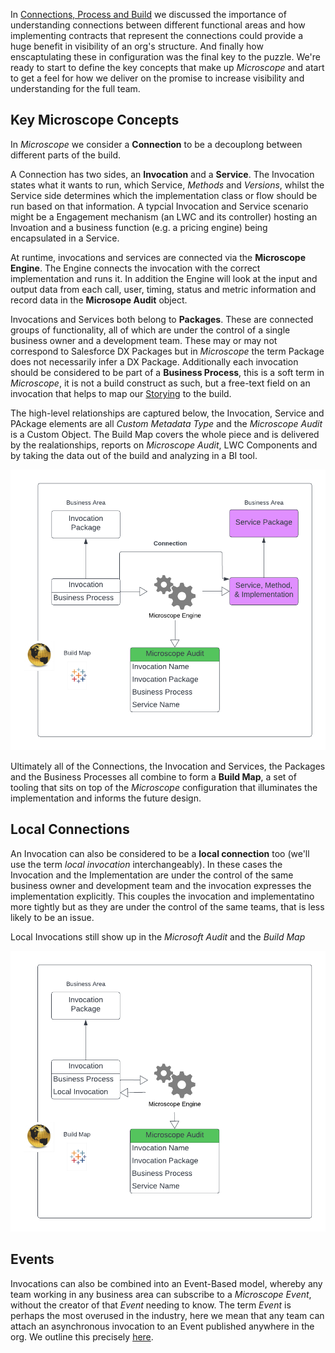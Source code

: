 In [Connections, Process and Build](ConnectionsProcessBuild.md) we discussed the importance of understanding connections between different functional areas and how implementing contracts that represent the connections could provide a huge benefit in visibility of an org's structure. And finally how enscaptulating these in configuration was the final key to the puzzle. We're ready to start to define the key concepts that make up *Microscope* and atart to get a feel for how we deliver on the promise to increase visibility and understanding for the full team.

## Key Microscope Concepts

In *Microscope* we consider a **Connection** to be a decouplong between different parts of the build. 

A Connection has two sides, an **Invocation** and a **Service**. The Invocation states what it wants to run, which Service, *Methods* and *Versions*, whilst the Service side determines which the implementation class or flow should be run based on that information. A typcial Invocation and Service scenario might be a Engagement mechanism (an LWC and its controller) hosting an Invoation and a business function (e.g. a pricing engine) being encapsulated in a Service.

At runtime, invocations and services are connected via the **Microscope Engine**. The Engine connects the invocation with the correct implementation and runs it. In addition the Engine will look at the input and output data from each call, user, timing, status and metric information and record data in the **Microsope Audit** object. 

Invocations and Services both belong to **Packages**. These are connected groups of functionality, all of which are under the control of a single business owner and a development team. These may or may not correspond to Salesforce DX Packages but in *Microscope* the term Package does not necessarily infer a DX Package. Additionally each invocation should be considered to be part of a **Business Process**, this is a soft term in *Microscope*, it is not a build construct as such, but a free-text field on an invocation that helps to map our [Storying](../vision/Storying.md) to the build.

The high-level relationships are captured below, the Invocation, Service and PAckage elements are all *Custom Metadata Type* and the *Microscope Audit* is a Custom Object. The Build Map covers the whole piece and is delivered by the realationships, reports on *Microscope Audit*, LWC Components and by taking the data out of the build and analyzing in a BI tool.

![Key Relationships - Service Invocations](VisibleConnectionsServiceInvocation.png)


Ultimately all of the Connections, the Invocation and Services, the Packages and the Business Processes all combine to form a **Build Map**, a set of tooling that sits on top of the *Microscope* configuration that illuminates the implementation and informs the future design.

## Local Connections

An Invocation can also be considered to be a **local connection** too (we'll use the term *local invocation* interchangeably). In these cases the Invocation and the Implementation are under the control of the same business owner and development team and the invocation expresses the implementation explicitly. This couples the invocation and implementatino more tightly but as they are under the control of the same teams, that is less likely to be an issue. 

Local Invocations still show up in the *Microsoft Audit* and the *Build Map*

![Local Invocations](VisibleConnectionsLocalInvocation.png)

## Events

Invocations can also be combined into an Event-Based model, whereby any team working in any business area can subscribe to a *Microscope Event*, without the creator of that *Event* needing to know. The term *Event* is perhaps the most overused in the industry, here we mean that any team can attach an asynchronous invocation to an Event published anywhere in the org. We outline this precisely [here](../use-cases/Events.md).  
